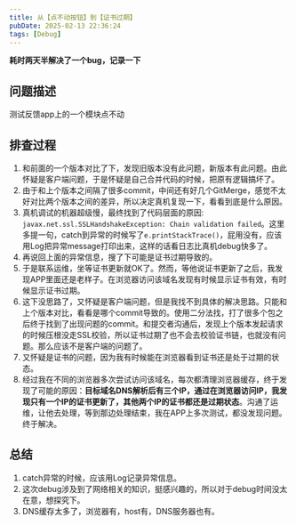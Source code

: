 ```yaml
---
title: 从【点不动按钮】到【证书过期】
pubDate: 2025-02-13 22:36:24
tags: [Debug]
---
```


**耗时两天半解决了一个bug，记录一下**

## 问题描述
测试反馈app上的一个模块点不动

## 排查过程
1. 和前面的一个版本对比了下，发现旧版本没有此问题，新版本有此问题。由此怀疑是客户端问题，于是怀疑是自己合并代码的时候，把原有逻辑搞坏了。
2. 由于和上个版本之间隔了很多commit，中间还有好几个GitMerge，感觉不太好对比两个版本之间的差异，所以决定真机复现一下，看看到底是什么原因。
3. 真机调试的机器超级慢，最终找到了代码层面的原因: `javax.net.ssl.SSLHandshakeException: Chain validation failed`。这里多提一句，catch到异常的时候写了`e.printStackTrace()`，屁用没有，应该用Log把异常message打印出来，这样的话看日志比真机debug快多了。
4. 再说回上面的异常信息，搜了下可能是证书过期导致的。
5. 于是联系运维，坐等证书更新就OK了。然而，等他说证书更新了之后，我发现APP里面还是老样子。在浏览器访问该域名发现有时候显示证书有效，有时候显示证书过期。
6. 这下没思路了，又怀疑是客户端问题，但是我找不到具体的解决思路。只能和上个版本对比，看看是哪个commit导致的。使用二分法找，打了很多个包之后终于找到了出现问题的commit。和提交者沟通后，发现上个版本发起请求的时候压根没走SSL校验，所以证书过期了也不会去校验证书链，也就没有问题。那么应该不是客户端的问题了。
7. 又怀疑是证书的问题，因为我有时候能在浏览器看到证书还是处于过期的状态。
8. 经过我在不同的浏览器多次尝试访问该域名，每次都清理浏览器缓存，终于发现了可能的原因：**目标域名DNS解析后有三个IP，通过在浏览器访问IP，我发现只有一个IP的证书更新了，其他两个IP的证书都还是过期状态**。沟通了运维，让他去处理，等到那边处理结束，我在APP上多次测试，都没发现问题。终于解决。

## 总结
1. catch异常的时候，应该用Log记录异常信息。
2. 这次debug涉及到了网络相关的知识，挺感兴趣的，所以对于debug时间没太在意，想探究下。
3. DNS缓存太多了，浏览器有，host有，DNS服务器也有。
